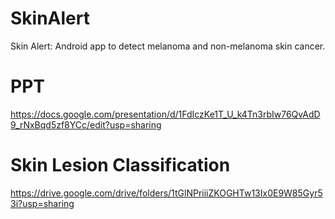 # SkinAlert
Skin Alert: Android app to detect melanoma and non-melanoma  skin cancer.

# PPT
https://docs.google.com/presentation/d/1FdIczKe1T_U_k4Tn3rbIw76QvAdD9_rNxBqd5zf8YCc/edit?usp=sharing

# Skin Lesion Classification
https://drive.google.com/drive/folders/1tGlNPriiiZKOGHTw13Ix0E9W85Gyr53i?usp=sharing
